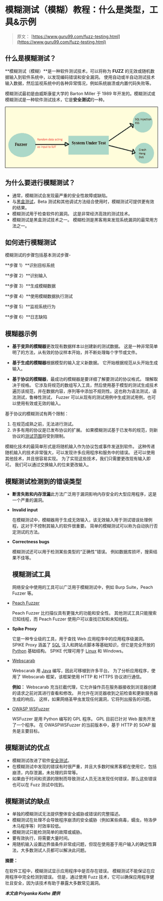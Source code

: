 # 模糊测试（模糊）教程：什么是类型，工具&示例

> 原文： [https://www.guru99.com/fuzz-testing.html](https://www.guru99.com/fuzz-testing.html)

## 什么是模糊测试？

**模糊测试（模糊）**是一种软件测试技术，可以将称为 **FUZZ** 的无效或随机数据输入到软件系统中，以发现编码错误和安全漏洞。 使用自动或半自动测试技术输入数据，然后监视系统中的各种异常情况，例如系统崩溃或内置代码失败等。

模糊测试最初是由威斯康星大学的 Barton Miller 于 1989 年开发的。模糊测试或模糊测试是一种软件测试技术，它是**安全测试**的一种。

![Fuzz Testing](img/fb29da040074abd03b52ead9c689a613.png)

## 为什么要进行模糊测试？

*   通常，模糊测试会发现最严重的安全性故障或缺陷。
*   与[黑盒测试](/black-box-testing.html)，Beta 测试和其他调试方法结合使用时，模糊测试可提供更有效的结果。
*   模糊测试用于检查软件的漏洞。 这是非常经济高效的测试技术。
*   模糊测试是黑盒测试技术之一。 模糊检测是黑客用来发现系统漏洞的最常用方法之一。

## 如何进行模糊测试

模糊测试的步骤包括基本测试步骤-

**步骤 1）**识别目标系统

**步骤 2）**识别输入

**步骤 3）**生成模糊数据

**步骤 4）**使用模糊数据执行测试

**步骤 5）**监视系统行为

**步骤 6）**日志缺陷

## 模糊器示例

*   **基于变异的模糊器**更改现有数据样本以创建新的测试数据。 这是一种非常简单明了的方法，从有效的协议样本开始，并不断处理每个字节或文件。

*   **基于生成的模糊器**根据模型的输入定义新数据。 它开始根据规范从头开始生成输入。

*   **基于协议的模糊器**，最成功的模糊器是要详细了解要测试的协议格式。 理解取决于规格。 它涉及将规范的数组写入工具，然后使用基于模型的测试生成技术遍历该规范，并在数据内容，序列等中添加不规则性。这也称为语法测试，语法测试，鲁棒性测试， Fuzzer 可以从现有的测试用例中生成测试用例，也可以使用有效或无效的输入。

基于协议的模糊测试有两个限制：

1.  在规范成熟之前，无法进行测试。
2.  许多有用的协议是已发布协议的扩展。 如果模糊测试基于已发布的规范，则新协议的[测试范围](/test-coverage-in-software-testing.html)将受到限制。

模糊化技术的最简单形式是将随机输入作为协议包或事件发送到软件。 这种传递随机输入的技术非常强大，可以发现许多应用程序和服务中的错误。 还可以使用其他技术，并且很容易实现。 为了实现这些技术，我们只需要更改现有输入即可。 我们可以通过交换输入的位来更改输入。

## 模糊测试检测到的错误类型

*   **断言失败和内存泄漏**此方法广泛用于漏洞影响内存安全的大型应用程序，这是一个严重的漏洞。

*   **Invalid input**

    在模糊测试中，模糊器用于生成无效输入，该无效输入用于测试错误处理例程，这对于不控制其输入的软件很重要。 简单的模糊测试可以称为自动执行否定测试的方法。

*   **Correctness bugs**

    模糊测试还可以用于检测某些类型的“正确性”错误。 例如数据库损坏，搜索结果不佳等。

    ## 模糊测试工具

    网络安全中使用的工具可以广泛用于模糊测试中，例如 Burp Suite，Peach Fuzzer 等。

*   [Peach Fuzzer](https://www.peach.tech/products/peach-fuzzer/)

    Peach Fuzzer 比扫描仪具有更强大的功能和安全性。 其他测试工具只能搜索已知线程，而 Peach Fuzzer 使用户可以查找已知和未知线程。

*   **Spike Proxy**

    它是一种专业级的工具，用于查找 Web 应用程序中的应用程序级漏洞。 SPIKE Proxy 涵盖了 [SQL](/sql.html) 注入和跨站点脚本等基础知识，但它是完全开放的 [Python](/python-tutorials.html) 基础结构。 SPIKE 代理可用于 [Linux](/unix-linux-tutorial.html) 和 Windows。

*   [Webscarab](https://www.owasp.org/index.php/Category:OWASP_WebScarab_Project)

    Webscarab 用 [Java](/java-tutorial.html) 编写，因此可移植到许多平台。 为了分析应用程序，使用了 Webscarab 框架，该框架使用 HTTP 和 HTTPS 协议进行通信。

    **例如：** Webscarab 充当拦截代理，它允许操作员在服务器接收到浏览器创建的请求之前对其进行查看和修改。 并允许在浏览器收到之前检查和更新服务器生成的响应。 这样，如果网络圣甲虫发现任何漏洞，它将列出报告的问题。

*   [OWASP WSFuzzer](https://www.owasp.org/index.php/Category:OWASP_WSFuzzer_Project)

    WSFuzzer 是用 Python 编写的 GPL 程序。 GPL 目前已针对 Web 服务开发了一个程序。 在 OWASPWSFuzzer 的当前版本中，基于 HTTP 的 SOAP 服务是主要目标。

## 模糊测试的优点

*   模糊测试改进了软件[安全测试](/what-is-security-testing.html)。
*   在模糊测试中发现的错误有时很严重，并且大多数时候黑客都在使用它，包括崩溃，内存泄漏，未处理的异常等。
*   如果由于时间和资源的限制而导致测试人员无法发现任何错误，那么这些错误也可以在 Fuzz 测试中找到。

## 模糊测试的缺点

*   单独的模糊测试无法提供整体安全威胁或错误的完整描述。
*   模糊测试在处理不会导致程序崩溃的安全威胁（例如某些病毒，蠕虫，特洛伊木马程序等）时效率较低。
*   模糊测试只能检测简单的故障或威胁。
*   要有效执行，将需要大量时间。
*   用随机输入设置边界值条件非常成问题，但现在使用基于用户输入的确定性算法，大多数测试人员都可以解决此问题。

**摘要：**

在软件工程中，模糊测试显示应用程序中是否存在错误。 模糊测试不能保证在应用程序中完全检测到错误。 但是，通过使用 Fuzz 技术，它可以确保应用程序健壮且安全，因为该技术有助于暴露大多数常见漏洞。

***本文由 Priyanka Kothe 提供***